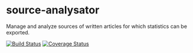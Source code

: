 # source-analysator
Manage and analyze sources of written articles for which statistics can be exported.

[![Build Status](https://travis-ci.org/jreimone/source-analysator.svg?branch=master)](https://travis-ci.org/jreimone/source-analysator) 
[![Coverage Status](https://coveralls.io/repos/github/jreimone/source-analysator/badge.svg?branch=master)](https://coveralls.io/github/jreimone/source-analysator?branch=master)
